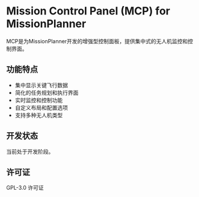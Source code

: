 # Mission Control Panel (MCP) for MissionPlanner

MCP是为MissionPlanner开发的增强型控制面板，提供集中式的无人机监控和控制界面。

## 功能特点

- 集中显示关键飞行数据
- 简化的任务规划和执行界面
- 实时监控和控制功能
- 自定义布局和配置选项
- 支持多种无人机类型

## 开发状态

当前处于开发阶段。

## 许可证

GPL-3.0 许可证
